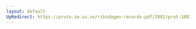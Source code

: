 ```yaml
---
layout: default
UpRedirect: https://pruto.im.uu.se/riksdagen-records-pdf/1881/prot-1881--fk--004/prot-1881--fk--004_005.pdf
---
```

